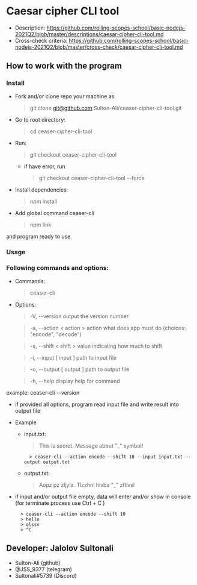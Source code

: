 # Caesar cipher CLI tool
* Description: https://github.com/rolling-scopes-school/basic-nodejs-2021Q2/blob/master/descriptions/caesar-cipher-cli-tool.md
* Cross-check criteria: https://github.com/rolling-scopes-school/basic-nodejs-2021Q2/blob/master/cross-check/caesar-cipher-cli-tool.md

## How to work with the program

### Install

- Fork and/or clone repo your machine as:
    > git clone git@github.com:Sulton-Ali/ceaser-cipher-cli-tool.git
    
- Go to root directory: 
    > cd ceaser-cipher-cli-tool
- Run: 
    > git checkout ceaser-cipher-cli-tool
  - if have error, run
    > git checkout ceaser-cipher-cli-tool --force
- Install dependencies:
    > npm install

- Add global command ceaser-cli
    > npm link
                       
and program ready to use

### Usage

### Following commands and options:
- Commands:
    > ceaser-cli

- Options: 
  > -V, --version          output the version number

  > -a, --action < action >  action what does app must do (choices: "encode", "decode")

  > -s, --shift < shift >    value indicating how much to shift

  > -i, --input [ input ]    path to input file

  > -o, --output [ output ]  path to output file

  > -h, --help             display help for command

example: ceaser-cli --version

- if provided all options, program read input file and write result into output file
- Example
    - input.txt: 
        > This is secret. Message about "_" symbol!
        >

            > ceaser-cli --action encode --shift 10 --input input.txt --output output.txt

    - output.txt:
        > Aopz pz zljyla. Tlzzhnl hivba "_" zftivs!

- if input and/or output file empty, data will enter and/or show  in console (for terminate process use Ctrl + C )
    >

        > ceaser-cli --action encode --shift 10
        > hello
        > olssv
        > ^C

## Developer: Jalolov Sultonali 
- Sulton-Ali (github)
- @JSS_9377 (telegram)
- Sultonali#5739 (Discord)